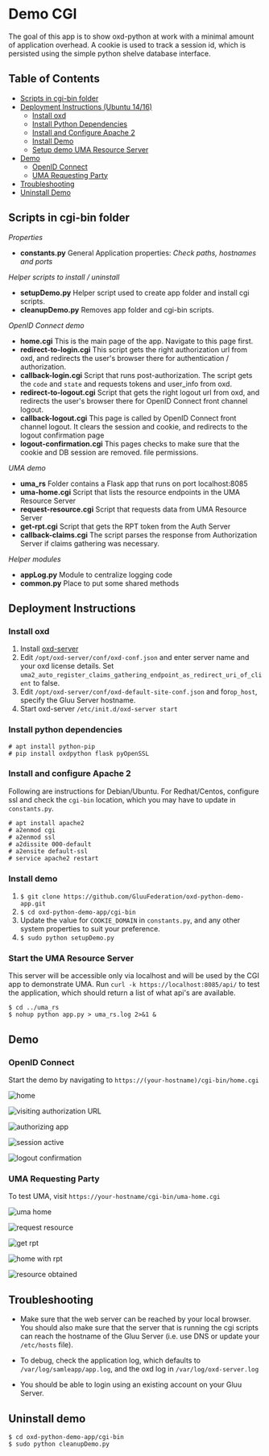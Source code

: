 # Demo CGI

The goal of this app is to show oxd-python at work with a minimal
amount of application overhead. A cookie is used to track a session id,
which is persisted using the simple python shelve database interface.

## Table of Contents

* [Scripts in cgi-bin folder](#scripts-in-cgi-bin-folder)
* [Deployment Instructions (Ubuntu 14/16)](#deployment-instructions-ubuntu-14-16)
    - [Install oxd](#install-oxd)
    - [Install Python Dependencies](#install-python-dependencies)
    - [Install and Configure Apache 2](#install-and-configure-apache-2)
    - [Install Demo](#install-demo)
    - [Setup demo UMA Resource Server](#setup-demo-uma-resource-server)
* [Demo](#demo)
    - [OpenID Connect](#openid-connect)
    - [UMA Requesting Party](#uma-requesting-party)
* [Troubleshooting](#troubleshooting)
* [Uninstall Demo](#uninstall-demo)


## Scripts in cgi-bin folder

*Properties*
* **constants.py** General Application properties: _Check paths, hostnames and ports_

*Helper scripts to install / uninstall*
* **setupDemo.py** Helper script used to create app folder and install cgi scripts.
* **cleanupDemo.py** Removes app folder and cgi-bin scripts.

*OpenID Connect demo*
* **home.cgi** This is the main page of the app. Navigate to this page
first.
* **redirect-to-login.cgi** This script gets the right authorization url from
oxd, and redirects the user's browser there for authentication / authorization.
* **callback-login.cgi** Script that runs post-authorization. The script
gets the `code` and `state` and requests tokens and user_info from oxd.
* **redirect-to-logout.cgi** Script that gets the right logout url from oxd,
and redirects the user's browser there for OpenID Connect front channel logout.
* **callback-logout.cgi** This page is called by OpenID Connect
front channel logout. It clears the session and cookie, and redirects
to the logout confirmation page
* **logout-confirmation.cgi** This pages checks to make sure that the
cookie and DB session are removed.
file permissions.

*UMA demo*
* **uma_rs** Folder contains a Flask app that runs on port localhost:8085
* **uma-home.cgi** Script that lists the resource endpoints in the UMA Resource
Server
* **request-resource.cgi** Script that requests data from UMA Resource Server
* **get-rpt.cgi** Script that gets the RPT token from the Auth Server
* **callback-claims.cgi** The script parses the response from Authorization
Server if claims gathering was necessary.

*Helper modules*
* **appLog.py** Module to centralize logging code
* **common.py** Place to put some shared methods

## Deployment Instructions

###  Install oxd

1. Install [oxd-server](https://gluu.org/docs/oxd/install/)
2. Edit `/opt/oxd-server/conf/oxd-conf.json` and enter server name and your oxd license details.
Set `uma2_auto_register_claims_gathering_endpoint_as_redirect_uri_of_client` to false.
3. Edit `/opt/oxd-server/conf/oxd-default-site-conf.json` and for`op_host`,
specify the Gluu Server hostname.
4. Start oxd-server `/etc/init.d/oxd-server start`

### Install python dependencies

```
# apt install python-pip
# pip install oxdpython flask pyOpenSSL
```

### Install and configure Apache 2

Following are instructions for Debian/Ubuntu. For Redhat/Centos,
configure ssl and check the `cgi-bin` location, which you may
have to update in `constants.py`.

```
# apt install apache2
# a2enmod cgi
# a2enmod ssl
# a2dissite 000-default
# a2ensite default-ssl
# service apache2 restart
```

### Install demo

1. `$ git clone https://github.com/GluuFederation/oxd-python-demo-app.git`
1. `$ cd oxd-python-demo-app/cgi-bin`
1.  Update the value for `COOKIE_DOMAIN` in `constants.py`, and any other system
properties to suit your preference.
1. `$ sudo python setupDemo.py`

### Start the UMA Resource Server

This server will be accessible only via localhost and will be used by the CGI
app to demonstrate UMA. Run `curl -k https://localhost:8085/api/` to
test the application, which should return a list of what api's are available.

```
$ cd ../uma_rs
$ nohup python app.py > uma_rs.log 2>&1 &
```

## Demo

### OpenID Connect

Start the demo by navigating to `https://(your-hostname)/cgi-bin/home.cgi`

![home](images/home.png)

![visiting authorization URL](images/login.png)

![authorizing app](images/authorize.png)

![session active](images/session-active.png)

![logout confirmation](images/logout-confirmation.png)

### UMA Requesting Party

To test UMA, visit `https://your-hostname/cgi-bin/uma-home.cgi`

![uma home](images/uma-home.png)

![request resource](images/uma-request-fail.png)

![get rpt](images/uma-get-rpt.png)

![home with rpt](images/uma-home-with-rpt.png)

![resource obtained](images/uma-request-success.png)


## Troubleshooting

* Make sure that the web server can be reached by your local browser. You should
also make sure that the server that is running the cgi scripts can reach the
hostname of the Gluu Server (i.e. use DNS or update your `/etc/hosts` file).

* To debug, check the application log, which defaults to
`/var/log/samleapp/app.log`, and the oxd log in `/var/log/oxd-server.log`

* You should be able to login using an existing account on your Gluu Server.


## Uninstall demo

```
$ cd oxd-python-demo-app/cgi-bin
$ sudo python cleanupDemo.py
```
